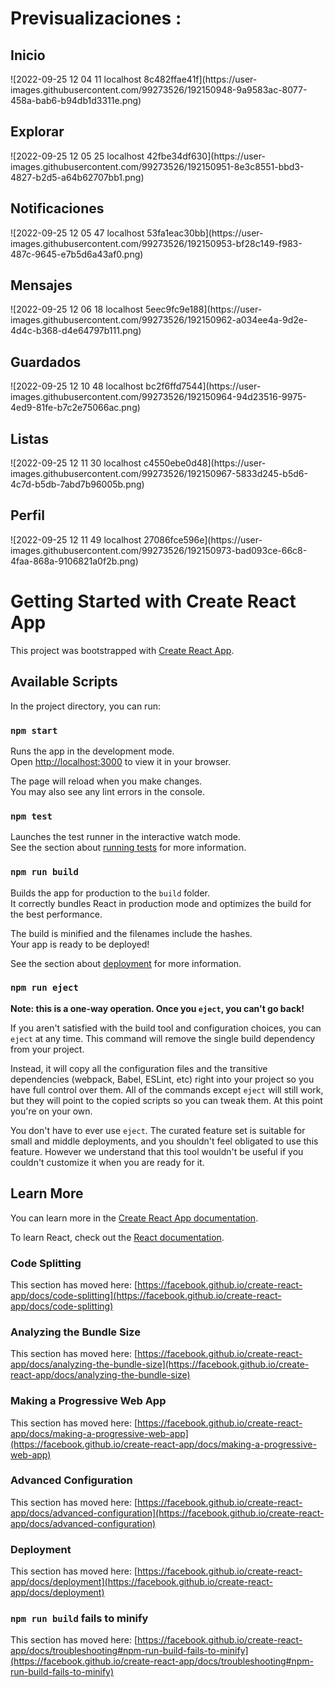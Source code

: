 <h1>Previsualizaciones :</h1>
 
<h2>Inicio</h2>
![2022-09-25 12 04 11 localhost 8c482ffae41f](https://user-images.githubusercontent.com/99273526/192150948-9a9583ac-8077-458a-bab6-b94db1d3311e.png)

<h2>Explorar</h2>
![2022-09-25 12 05 25 localhost 42fbe34df630](https://user-images.githubusercontent.com/99273526/192150951-8e3c8551-bbd3-4827-b2d5-a64b62707bb1.png)

<h2>Notificaciones</h2>
![2022-09-25 12 05 47 localhost 53fa1eac30bb](https://user-images.githubusercontent.com/99273526/192150953-bf28c149-f983-487c-9645-e7b5d6a43af0.png)

<h2>Mensajes</h2>
![2022-09-25 12 06 18 localhost 5eec9fc9e188](https://user-images.githubusercontent.com/99273526/192150962-a034ee4a-9d2e-4d4c-b368-d4e64797b111.png)

<h2>Guardados</h2>
![2022-09-25 12 10 48 localhost bc2f6ffd7544](https://user-images.githubusercontent.com/99273526/192150964-94d23516-9975-4ed9-81fe-b7c2e75066ac.png)

<h2>Listas</h2>
![2022-09-25 12 11 30 localhost c4550ebe0d48](https://user-images.githubusercontent.com/99273526/192150967-5833d245-b5d6-4c7d-b5db-7abd7b96005b.png)

<h2>Perfil</h2>
![2022-09-25 12 11 49 localhost 27086fce596e](https://user-images.githubusercontent.com/99273526/192150973-bad093ce-66c8-4faa-868a-9106821a0f2b.png)


# Getting Started with Create React App

This project was bootstrapped with [Create React App](https://github.com/facebook/create-react-app).

## Available Scripts

In the project directory, you can run:

### `npm start`

Runs the app in the development mode.\
Open [http://localhost:3000](http://localhost:3000) to view it in your browser.

The page will reload when you make changes.\
You may also see any lint errors in the console.

### `npm test`

Launches the test runner in the interactive watch mode.\
See the section about [running tests](https://facebook.github.io/create-react-app/docs/running-tests) for more information.

### `npm run build`

Builds the app for production to the `build` folder.\
It correctly bundles React in production mode and optimizes the build for the best performance.

The build is minified and the filenames include the hashes.\
Your app is ready to be deployed!

See the section about [deployment](https://facebook.github.io/create-react-app/docs/deployment) for more information.

### `npm run eject`

**Note: this is a one-way operation. Once you `eject`, you can't go back!**

If you aren't satisfied with the build tool and configuration choices, you can `eject` at any time. This command will remove the single build dependency from your project.

Instead, it will copy all the configuration files and the transitive dependencies (webpack, Babel, ESLint, etc) right into your project so you have full control over them. All of the commands except `eject` will still work, but they will point to the copied scripts so you can tweak them. At this point you're on your own.

You don't have to ever use `eject`. The curated feature set is suitable for small and middle deployments, and you shouldn't feel obligated to use this feature. However we understand that this tool wouldn't be useful if you couldn't customize it when you are ready for it.

## Learn More

You can learn more in the [Create React App documentation](https://facebook.github.io/create-react-app/docs/getting-started).

To learn React, check out the [React documentation](https://reactjs.org/).

### Code Splitting

This section has moved here: [https://facebook.github.io/create-react-app/docs/code-splitting](https://facebook.github.io/create-react-app/docs/code-splitting)

### Analyzing the Bundle Size

This section has moved here: [https://facebook.github.io/create-react-app/docs/analyzing-the-bundle-size](https://facebook.github.io/create-react-app/docs/analyzing-the-bundle-size)

### Making a Progressive Web App

This section has moved here: [https://facebook.github.io/create-react-app/docs/making-a-progressive-web-app](https://facebook.github.io/create-react-app/docs/making-a-progressive-web-app)

### Advanced Configuration

This section has moved here: [https://facebook.github.io/create-react-app/docs/advanced-configuration](https://facebook.github.io/create-react-app/docs/advanced-configuration)

### Deployment

This section has moved here: [https://facebook.github.io/create-react-app/docs/deployment](https://facebook.github.io/create-react-app/docs/deployment)

### `npm run build` fails to minify

This section has moved here: [https://facebook.github.io/create-react-app/docs/troubleshooting#npm-run-build-fails-to-minify](https://facebook.github.io/create-react-app/docs/troubleshooting#npm-run-build-fails-to-minify)
